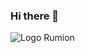 ### Hi there 👋

![Logo Rumion]([https://cdn.discordapp.com/attachments/712589397916254209/1156221806005465138/user_profile.png?ex=65142ef8&is=6512dd78&hm=dfe1ca085d0b0ac2c212018c9325baaa0281e0be633de6bfe70955176f676540&](https://cdn.discordapp.com/attachments/712589397916254209/1192674247139659867/7490cc1d3ad642a.jpg?ex=65a9ef73&is=65977a73&hm=9c4aaff451b05547311b7c76e10ee1baf00a6d2645c9b208871265b74ec5513f&))

<!--
**mtapryan/mtapryan** is a ✨ _special_ ✨ repository because its `README.md` (this file) appears on your GitHub profile.


Here are some ideas to get you started:

- 🔭 I’m currently working on ...
- 🌱 I’m currently learning ...
- 👯 I’m looking to collaborate on ...
- 🤔 I’m looking for help with ...
- 💬 Ask me about ...
- 📫 How to reach me: ...
- 😄 Pronouns: ...
- ⚡ Fun fact: ...
-->
